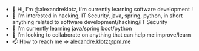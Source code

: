 - 👋 Hi, I’m @alexandreklotz, i'm currently learning software development !
- 👀 I’m interested in hacking, IT Security, java, spring, python, in short anything related to software development/hacking/IT Security
- 🌱 I’m currently learning java/spring boot/python
- 💞️ I’m looking to collaborate on anything that can help me improve/learn
- 📫 How to reach me => alexandre.klotz@pm.me

<!---
alexandreklotz/alexandreklotz is a ✨ special ✨ repository because its `README.md` (this file) appears on your GitHub profile.
You can click the Preview link to take a look at your changes.
--->
